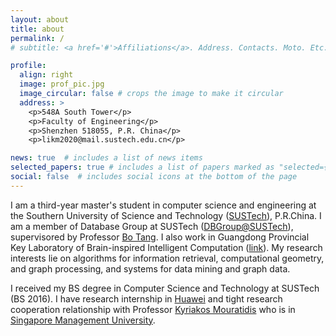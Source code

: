 ```yaml
---
layout: about
title: about
permalink: /
# subtitle: <a href='#'>Affiliations</a>. Address. Contacts. Moto. Etc.

profile:
  align: right
  image: prof_pic.jpg
  image_circular: false # crops the image to make it circular
  address: >
    <p>548A South Tower</p>
    <p>Faculty of Engineering</p>
    <p>Shenzhen 518055, P.R. China</p>
    <p>likm2020@mail.sustech.edu.cn</p>

news: true  # includes a list of news items
selected_papers: true # includes a list of papers marked as "selected={true}"
social: false  # includes social icons at the bottom of the page
---
```


I am a third-year master's student in computer science and engineering at the Southern University of Science and Technology ([SUSTech](https://www.sustech.edu.cn/)), P.R.China. I am a member of Database Group at SUSTech ([DBGroup@SUSTech](https://dbgroup.sustech.edu.cn/)), supervisored by Professor [Bo Tang](https://acm.sustech.edu.cn/btang/). I also work in Guangdong Provincial Key Laboratory of Brain-inspired Intelligent Computation ([link](https://cse.sustech.edu.cn/en/research/labView/id/152)). My research interests lie on algorithms for information retrieval, computational geometry, and graph processing, and systems for data mining and graph data.

I received my BS degree in Computer Science and Technology at SUSTech (BS 2016). I have research internship in [Huawei](https://www.huawei.com) and tight research cooperation relationship with Professor [Kyriakos Mouratidis](http://www.mysmu.edu/faculty/kyriakos/) who is in [Singapore Management University](https://www.smu.edu.sg/).  
